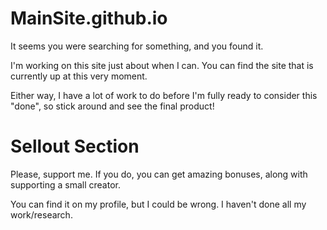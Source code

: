 # MainSite.github.io
It seems you were searching for something, and you found it.

I'm working on this site just about when I can. You can find the site that is currently up at this very moment.

Either way, I have a lot of work to do before I'm fully ready to consider this "done", so stick around and see the final product!
# Sellout Section
Please, support me. If you do, you can get amazing bonuses, along with supporting a small creator.

You can find it on my profile, but I could be wrong. I haven't done all my work/research.
